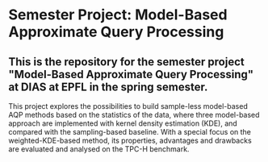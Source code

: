 # Semester Project: Model-Based Approximate Query Processing 

This is the repository for the semester project "Model-Based Approximate Query Processing" at DIAS at EPFL in the spring semester.
---
This project explores the possibilities to build sample-less model-based AQP methods based on the statistics of the data, where three model-based approach are implemented with kernel density estimation (KDE), and compared with the sampling-based baseline. With a special focus on the weighted-KDE-based method, its properties, advantages and drawbacks are evaluated and analysed on the TPC-H benchmark. 
